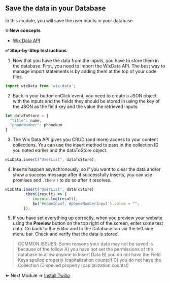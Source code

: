 ## Save the data in your Database

In this module, you will save the user inputs in your database.

**:bulb: New concepts**
- [Wix Data API](https://www.wix.com/velo/reference/wix-data)

**:white_check_mark: Step-by-Step Instructions**

1. Now that you have the data from the inputs, you have to store them in the database. First, you need to import the WixData API. The best way to manage import statements is by adding them at the top of your code files. 
```JavaScript
import wixData from 'wix-data';
```

2. Back in your button onClick event, you need to create a JSON object with the inputs and the fields they should be stored in using the key of the JSON as the field key and the value the retrieved inputs.
```JavaScript
let dataToStore = {
  "title": name,
  "phoneNumber": phoneNum
}
```

3. The Wix Data API gives you CRUD (and more) access to your content collections. You can use the insert method to pass in the collection ID you noted earlier and the dataToStore object.  
```JavaScript
wixData.insert("UserList", dataToStore);
```  

4. Inserts happen asynchronously, so if you want to clear the data and/or show a success message after it successfully inserts, you can use promises and `.then()` to do so after it resolves.
```JavaScript
wixData.insert("UserList", dataToStore)
		.then((result) => {
			console.log(result);
			$w('#nameInput, #phoneNumberInput').value = "";
		});
```

5. If you have set everything up correctly, when you preview your website using the **Preview** button on the top right of the screen, enter some test data. Go back to the Editor and to the Database tab via the left side menu bar. Check and verify that the data is stored.

> COMMON ISSUES: Some reasons your data may not be saved is because of the follow
>  A) you have not set the permissions of the database to allow anyone to Insert Data
>  B) you do not have the Field Keys spelled properly (capitalization counts!)
>  C) you do not have the Collection ID spelled properly (capitalization counts!)


:fast_forward: Next Module => [Install Twilio](INSTALL_TWILIO.md)
